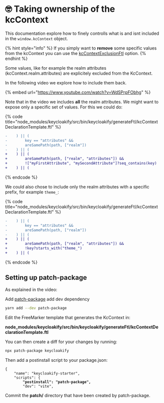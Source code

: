 # 🤓 Taking ownership of the kcContext

This documentation explore how to finely controlls what is and isnt included in the `window.kcContext` object.

{% hint style="info" %}
If you simply want to **remove** some specific values from the kcContext you can use the [kcContextExclusionFtl](configuration-options/kccontextexclusionsftl.md) option. &#x20;
{% endhint %}

Some values, like for example the realm attributes (kcContext.realm.attributes) are explicitely excluded from the KcContext.

In the following video we explore how to include them back. &#x20;

{% embed url="https://www.youtube.com/watch?v=WdSPrpFObhg" %}

Note that in the video we includes **all** the realm attributes. We might want to expose only a specific set of values. For this we could do: &#x20;

{% code title="node_modules/keycloakify/src/bin/keycloakify/generateFtl/kcContextDeclarationTemplate.ftl" %}
```diff
-    ) || (
-        key == "attributes" &&
-        areSamePath(path, ["realm"])
-    ) || (
+    ) || (
+        areSamePath(path, ["realm", "attributes"]) &&
+        !["myFirstAttribute", "mySecondAttribute"]?seq_contains(key)
+    ) || (
```
{% endcode %}

We could also chose to include only the realm attributes with a specific prefix, for example `theme_`:

{% code title="node_modules/keycloakify/src/bin/keycloakify/generateFtl/kcContextDeclarationTemplate.ftl" %}
```diff
-    ) || (
-        key == "attributes" &&
-        areSamePath(path, ["realm"])
-    ) || (
+    ) || (
+        areSamePath(path, ["realm", "attributes"]) &&
+        !key?starts_with("theme_")
+    ) || (
```
{% endcode %}

## Setting up patch-package

As explained in the video: &#x20;

Add [patch-package](https://www.npmjs.com/package/patch-package) add dev dependency

```bash
yarn add --dev patch-package
```

Edit the FreeMarker template that generates the KcContext in:&#x20;

**node\_modules/keycloakify/src/bin/keycloakify/generateFtl/kcContextDeclarationTemplate.ftl**

You can then create a diff for your changes by running: &#x20;

```bash
npx patch-package keycloakify
```

Then add a postinstall script to your package.json:

<pre class="language-json" data-title="package.json"><code class="lang-json">{
    "name": "keycloakify-starter",
    "scripts": {
<strong>        "postinstall": "patch-package",
</strong>        "dev": "vite",
</code></pre>

Commit the **patch/** directory that have been created by patch-package.
